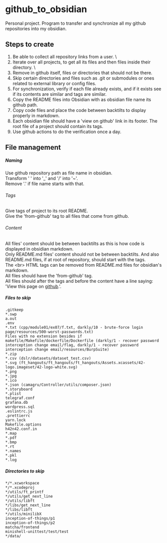 # github_to_obsidian
Personal project. Program to transfer and synchronize all my github repositories into my obsidian. 

## Steps to create
1. Be able to collect all repository links from a user. \
2. Iterate over all projects, to get all its files and then files inside their directory. \
3. Remove in github itself, files or directories that should not be there.
4. Skip certain directories and files such as .git or submodules or ones related to external library or config files.
5. For synchronization, verify if each file already exists, and if it exists see if its contents are similar and tags are similar.
6. Copy the README files into Obsidian with as obsidian file name its github path.
7. Copy code files and place the code between backtilts to display properly in markdown.
8. Each obsidian file should have a 'view on github' link in its footer. The root file of a project should contain its tags.
9. Use github actions to do the verification once a day.

## File management
##### Naming
Use github repository path as file name in obsidian.<br>
Transform ' ' into '_' and '/' into '~'.<br>
Remove '.' if file name starts with that.

###### Tags
Give tags of project to its root README.<br>
Give the 'from-github' tag to all files that come from github.

###### Content
All files' content should be between backtilts as this is how code is displayed in obsidian markdown.<br>
Only README.md files' content should not be between backtilts. And also README.md files, if at root of repository, should start with the tags.<br>
The \<br\> HTML tags can be removed from README.md files for obsidian's markdown.<br>
All files should have the 'from-github' tag.<br>
All files should after the tags and before the content have a line saying: 'View this page on [github](appropriate_link).'.

##### Files to skip
```
.gitkeep
*.swp
a.out
.env
*.txt (cpp/module01/ex07/f.txt, darkly/10 - brute-force login page/resources/500-worst-passwords.txt)
Files with no extension besides if makefile/Makefile/dockerfile/Dockerfile (darkly/1 - recover password interception change email/flag, darkly/1 - recover password interception change email/resources/BurpSuite)
*.zip
*.csv (dslr/datasets/dataset_test.csv)
*.svg (ft_hangouts/ft_hangouts/ft_hangouts/Assets.xcassets/42-logo.imageset/42-logo-white.svg)
*.png
*.jpg
*.ico
*.json (camagru/Controller/utils/composer.json)
*.storyboard
*.plist
telegraf.conf
grafana.db
wordpress.sql
.eslintrc.js
.prettierrc
yarn.lock
Makefile.options
h42n42.conf.in
*.map
*.pdf
*.bmp
*.rt
*.names
*.pkl
*.log
```

##### Directories to skip
```
*/*.xcworkspace
*/*.xcodeproj
*/utils/ft_printf
*/utils/get_next_line
*/utils/libft
*/libs/get_next_line
*/libs/libft
*/utils/minilibX
inception-of-things/p1
inception-of-things/p2
matcha/frontend
minishell-unittest/test/test
*/data/
```



